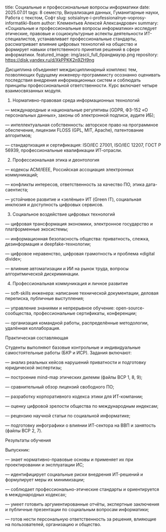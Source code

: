 title: Социальные и профессиональные вопросы информатики
date: 2025.07.01
tags: 8 семестр, Визуализация данных, Гуманитарные науки, Работа с текстом, Софт
slug: sotsialnye-i-professionalnye-voprosy-informatiki-8sem
author: Клементьев Алексей Александрович
summary: «Социальные и профессиональные вопросы информатики» исследует этические, правовые и социокультурные аспекты деятельности ИТ-специалистов, устанавливает профессиональные стандарты, рассматривает влияние цифровых технологий на общество и формирует навыки ответственного принятия решений в сфере информатики.
featured_image: img/ascii_full_брандмауэр.png
repository: https://disk.yandex.ru/d/XkPPKK2n9ZH9ng

Дисциплина объединяет междисциплинарный комплекс тем, позволяющих будущему инженеру-программисту осознанно оценивать последствия внедрения информационных систем и соблюдать принципы профессиональной ответственности. Курс включает четыре взаимосвязанных модуля.

1. Нормативно-правовая среда информационных технологий
— международные и национальные регулятивы (GDPR, ФЗ-152 «О персональных данных», законы об электронной подписи, аудите ИБ);
— интеллектуальная собственность: авторское право на программное обеспечение, лицензии FLOSS (GPL, MIT, Apache), патентование алгоритмов;
— стандартизация и сертификация: ISO/IEC 27001, ISO/IEC 12207, ГОСТ Р 56939, профессиональные квалификации ИТ-отрасли.

2. Профессиональная этика и деонтология
— кодексы ACM/IEEE, Российская ассоциация электронных коммуникаций;
— конфликты интересов, ответственность за качество ПО, этика дата-саентиста;
— устойчивое развитие и «зелёные» ИТ (Green IT), социальная инклюзия и доступность цифровых сервисов.

3. Социальное воздействие цифровых технологий
— цифровая трансформация экономики, электронное государство и платформенные экосистемы;
— информационная безопасность общества: приватность, слежка, дезинформация и deepfake-технологии;
— цифровое неравенство, цифровая грамотность и проблема «digital divide»;
— влияние автоматизации и ИИ на рынок труда, вопросы алгоритмической дискриминации.

4. Профессиональная коммуникация и личное развитие
— soft-skills инженера: написание технической документации, деловая переписка, публичные выступления;
— управление знаниями и непрерывное обучение: open-source-сообщества, профессиональные сертификаты, конференции;
— организация командной работы, распределённые методологии, удалённая коллаборация.

Практическая составляющая
Студенты выполняют базовые контрольные и индивидуальные самостоятельные работы (БКР и ИСР). Задания включают:
— анализ реальных кейсов нарушений приватности и подготовку юридической экспертизы;
— построение mind-map этических дилемм (файлы BCP 1, 8, 9);
— сравнительный обзор лицензий свободного ПО;
— разработку корпоративного кодекса этики для ИТ-компании;
— оценку цифровой зрелости общества по международным индексам;
— рецензию научной статьи по социальной информатике;
— подготовку инфографики о влиянии ИТ-сектора на ВВП и занятость (файлы BCP 2, 7).

Результаты обучения
Выпускник:
— знает нормативно-правовые основы и применяет их при проектировании и эксплуатации ИС;
— идентифицирует социальные риски внедрения ИТ-решений и формулирует меры их минимизации;
— соблюдает профессионально-этические стандарты и ориентируется в международных кодексах;
— умеет готовить аргументированные отчёты, экспертные заключения и публичные презентации по социальным вопросам информатики;
— готов нести персональную ответственность за решения, влияющие на пользователей, организацию и общество.

